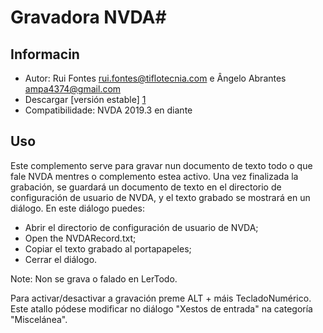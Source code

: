 # Gravadora NVDA#

## Informacin
* Autor: Rui Fontes <rui.fontes@tiflotecnia.com> e  Ângelo Abrantes <ampa4374@gmail.com>
* Descargar [versión estable] [1]
* Compatibilidade: NVDA 2019.3 en diante

## Uso
Este complemento serve para gravar nun documento de texto todo o que fale NVDA mentres o complemento estea activo.
Una vez finalizada la grabación, se guardará un documento de texto en el directorio de configuración de usuario de NVDA, y el texto grabado se mostrará en un diálogo.
En este diálogo puedes:
* Abrir el directorio de configuración de usuario de NVDA;
* Open the NVDARecord.txt;
* Copiar el texto grabado al portapapeles;
* Cerrar el diálogo.

Note: Non se grava o falado en LerTodo.

Para activar/desactivar a gravación preme ALT + máis TecladoNumérico.
Este atallo pódese modificar no diálogo "Xestos de entrada" na categoría "Miscelánea".


[1]: https://github.com/ruifontes/NVDARecorder/releases/download/2024.03.22/NVDARecorder-2024.03.22.nvda-addon
